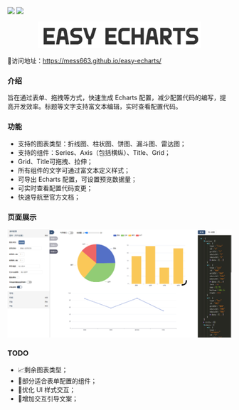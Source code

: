 ![](https://img.shields.io/badge/Version-0.2.0-green.svg)
![](https://img.shields.io/badge/Status-Developing-red.svg)

<p align="center">
    <img src="./src/static/imgs/title.png" />
</p>

🚀访问地址：https://mess663.github.io/easy-echarts/

### 介绍
旨在通过表单、拖拽等方式，快速生成 Echarts 配置，减少配置代码的编写，提高开发效率。标题等文字支持富文本编辑，实时查看配置代码。
### 功能
- 支持的图表类型：折线图、柱状图、饼图、漏斗图、雷达图；
- 支持的组件：Series、Axis（包括横纵）、Title、Grid；
- Grid、Title可拖拽、拉伸；
- 所有组件的文字可通过富文本定义样式；
- 可导出 Echarts 配置，可设置预览数据量；
- 可实时查看配置代码变更；
- 快速导航至官方文档；

### 页面展示
![](./src/static/doc/main.png)

### TODO
- 📈剩余图表类型；
- 🔖部分适合表单配置的组件；
- 🚧优化 UI 样式交互；
- 💬增加交互引导文案；


